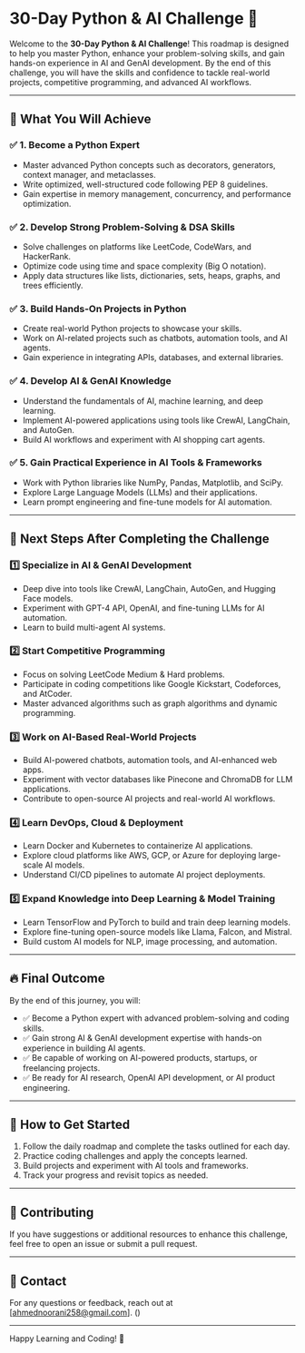 # 30-Day Python & AI Challenge 🚀

Welcome to the **30-Day Python & AI Challenge**! This roadmap is designed to help you master Python, enhance your problem-solving skills, and gain hands-on experience in AI and GenAI development. By the end of this challenge, you will have the skills and confidence to tackle real-world projects, competitive programming, and advanced AI workflows.

---

## 🎯 What You Will Achieve

### ✅ 1. Become a Python Expert
- Master advanced Python concepts such as decorators, generators, context manager, and metaclasses.
- Write optimized, well-structured code following PEP 8 guidelines.
- Gain expertise in memory management, concurrency, and performance optimization.

### ✅ 2. Develop Strong Problem-Solving & DSA Skills
- Solve challenges on platforms like LeetCode, CodeWars, and HackerRank.
- Optimize code using time and space complexity (Big O notation).
- Apply data structures like lists, dictionaries, sets, heaps, graphs, and trees efficiently.

### ✅ 3. Build Hands-On Projects in Python
- Create real-world Python projects to showcase your skills.
- Work on AI-related projects such as chatbots, automation tools, and AI agents.
- Gain experience in integrating APIs, databases, and external libraries.

### ✅ 4. Develop AI & GenAI Knowledge
- Understand the fundamentals of AI, machine learning, and deep learning.
- Implement AI-powered applications using tools like CrewAI, LangChain, and AutoGen.
- Build AI workflows and experiment with AI shopping cart agents.

### ✅ 5. Gain Practical Experience in AI Tools & Frameworks
- Work with Python libraries like NumPy, Pandas, Matplotlib, and SciPy.
- Explore Large Language Models (LLMs) and their applications.
- Learn prompt engineering and fine-tune models for AI automation.

---

## 🚀 Next Steps After Completing the Challenge

### 1️⃣ Specialize in AI & GenAI Development
- Deep dive into tools like CrewAI, LangChain, AutoGen, and Hugging Face models.
- Experiment with GPT-4 API, OpenAI, and fine-tuning LLMs for AI automation.
- Learn to build multi-agent AI systems.

### 2️⃣ Start Competitive Programming
- Focus on solving LeetCode Medium & Hard problems.
- Participate in coding competitions like Google Kickstart, Codeforces, and AtCoder.
- Master advanced algorithms such as graph algorithms and dynamic programming.

### 3️⃣ Work on AI-Based Real-World Projects
- Build AI-powered chatbots, automation tools, and AI-enhanced web apps.
- Experiment with vector databases like Pinecone and ChromaDB for LLM applications.
- Contribute to open-source AI projects and real-world AI workflows.

### 4️⃣ Learn DevOps, Cloud & Deployment
- Learn Docker and Kubernetes to containerize AI applications.
- Explore cloud platforms like AWS, GCP, or Azure for deploying large-scale AI models.
- Understand CI/CD pipelines to automate AI project deployments.

### 5️⃣ Expand Knowledge into Deep Learning & Model Training
- Learn TensorFlow and PyTorch to build and train deep learning models.
- Explore fine-tuning open-source models like Llama, Falcon, and Mistral.
- Build custom AI models for NLP, image processing, and automation.

---

## 🔥 Final Outcome

By the end of this journey, you will:
- ✅ Become a Python expert with advanced problem-solving and coding skills.
- ✅ Gain strong AI & GenAI development expertise with hands-on experience in building AI agents.
- ✅ Be capable of working on AI-powered products, startups, or freelancing projects.
- ✅ Be ready for AI research, OpenAI API development, or AI product engineering.

---

## 📌 How to Get Started

1. Follow the daily roadmap and complete the tasks outlined for each day.
2. Practice coding challenges and apply the concepts learned.
3. Build projects and experiment with AI tools and frameworks.
4. Track your progress and revisit topics as needed.

---

## 🤝 Contributing

If you have suggestions or additional resources to enhance this challenge, feel free to open an issue or submit a pull request.

---

## 📧 Contact

For any questions or feedback, reach out at [ahmednoorani258@gmail.com]. ()

---

Happy Learning and Coding! 🚀
